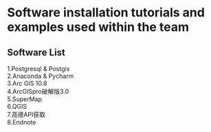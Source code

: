 # Software installation tutorials and examples used within the team
## Software List
1.Postgresql & Postgis <br>
2.Anaconda & Pycharm <br>
3.Arc GIS 10.8<br>
4.ArcGISpro破解版3.0<br>
5.SuperMap <br>
6.QGIS <br>
7.高德API获取 <br>
8.Endnote 

